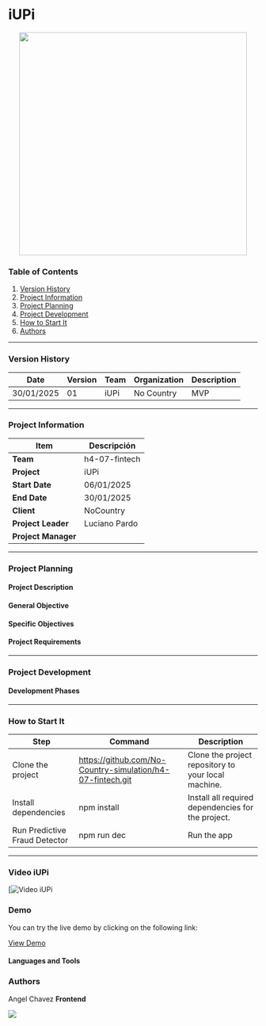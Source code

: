 # iUPi

<p align="center">
  <img width="460" height="450" src="">
</p>

### Table of Contents

1. [Version History](#version-history)
2. [Project Information](#project-information)
3. [Project Planning](#project-planning)
4. [Project Development](#project-development)
7. [How to Start It](#How-to-Start-It)
8. [Authors](#Authors)

---
### Version History


| Date      | Version | Team                             | Organization | Description                                              |
|------------|---------|-----------------------------------|--------------|----------------------------------------------------------|
| 30/01/2025 |  01 |iUPi| No Country| MVP |

---

### Project Information

| Item                  | Descripción                                |
|-----------------------|--------------------------------------------|
| **Team**            | h4-07-fintech                    |
| **Project**          | iUPi            |
| **Start Date**   | 06/01/2025                                 |
| **End Date**   | 30/01/2025                                 |
| **Client**           | NoCountry                                  |
| **Project Leader** | Luciano Pardo                           |
| **Project Manager**   |                               |

---

### Project Planning

#### Project Description


#### General Objective


#### Specific Objectives


#### Project Requirements


---

### Project Development

#### Development Phases


---

### How to Start It
| Step                       | Command                                    | Description                                                             |
|----------------------------|--------------------------------------------|-------------------------------------------------------------------------|
| Clone the project       |https://github.com/No-Country-simulation/h4-07-fintech.git | Clone the project repository to your local machine.     |
| Install dependencies    | npm install                               | Install all required dependencies for the project.      |
| Run Predictive Fraud Detector       |npm run dec                    | Run the app                                  |
---

### Video iUPi

[![Video iUPi]()


### Demo

You can try the live demo by clicking on the following link:

[View Demo]()

#### Languages and Tools

</p>


### Authors                                           

Angel Chavez
**Frontend**
<p><a href="https://www.linkedin.com/in/angel-ch%C3%A1vez" target="blank"><img src="https://img.shields.io/badge/LinkedIn-0077B5?style=for-the-badge&logo=linkedin&logoColor=white" /> </a></p>


